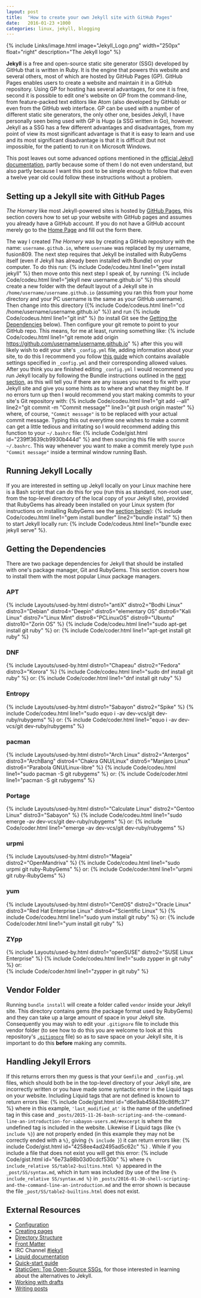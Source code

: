 ```yaml
---
layout: post
title:  "How to create your own Jekyll site with GitHub Pages"
date:   2016-01-23 +1000
categories: linux, jekyll, blogging
---
```


{% include Links/image.html image="Jekyll_Logo.png" width="250px" float="right" description="The Jekyll logo" %}

**Jekyll** is a free and open-source static site generator (SSG) developed by GitHub that is written in Ruby. It is the engine that powers this website and several others, most of which are hosted by GitHub Pages (GP). GitHub Pages enables users to create a website and maintain it in a GitHub repository. Using GP for hosting has several advantages, for one it is free, second it is possible to edit one's website on GP from the command-line, from feature-packed text editors like Atom (also developed by GitHub) or even from the GitHub web interface. GP can be used with a number of different static site generators, the only other one, besides Jekyll, I have personally seen being used with GP is Hugo (a SSG written in Go), however. Jekyll as a SSG has a few different advantages and disadvantages, from my point of view its most significant advantage is that it is easy to learn and use and its most significant disadvantage is that it is difficult (but not impossible, for the patient) to run it on Microsoft Windows.

This post leaves out some advanced options mentioned in the [official Jekyll documentation](http://jekyllrb.com/docs/home/), partly because some of them I do not even understand, but also partly because I want this post to be simple enough to follow that even a twelve year old could follow these instructions without a problem.

## Setting up a Jekyll site with GitHub Pages
*The Hornery* like most Jekyll-powered sites is hosted by [GitHub Pages](https://pages.github.com/), this section covers how to set up your website with GitHub pages and assumes you already have a GitHub account. If you do not have a GitHub account merely go to the [Home Page](https://github.com/) and fill out the form there.

The way I created *The Hornery* was by creating a GitHub repository with the name: `username.github.io`, where `username` was replaced by my username, fusion809. The next step requires that Jekyll be installed with RubyGems itself (even if Jekyll has already been installed with Bundle) on your computer. To do this run:
{% include Code/codeu.html line1="gem install jekyll" %}
then move onto this next step I speak of, by running:
{% include Code/codeu.html line1="jekyll new username.github.io" %}
this should create a new folder with the default layout of a Jekyll site in `/home/username/username.github.io` (assuming you ran this from your home directory and your PC username is the same as your GitHub username). Then change into this directory ({% include Code/codeus.html line1="cd /home/username/username.github.io" %}) and run {% include Code/codeus.html line1="git init" %} (to install Git see the [Getting the Dependencies](#getting-the-dependencies) below). Then configure your git remote to point to your GitHub repo. This means, for me at least, running something like:
{% include Code/codeu.html line1="git remote add origin https://github.com/username/username.github.io" %}
after this you will likely wish to edit your site's `_config.yml` file, adding information about your site, to do this I recommend you follow [this guide](http://jekyllrb.com/docs/configuration/) which contains available settings specified in `_config.yml` and their corresponding allowed values. After you think you are finished editing `_config.yml` I would recommend you run Jekyll locally by following the Bundle instructions outlined in the [next section](#running-jekyll-locally), as this will tell you if there are any issues you need to fix with your Jekyll site and give you some hints as to where and what they might be. If no errors turn up then I would recommend you start making commits to your site's Git repository with:
{% include Code/codeu.html line1="git add --all" line2="git commit -m &quot;Commit message&quot;" line3="git push origin master" %}
where, of course, `"Commit message"` is to be replaced with your actual commit message. Typing this out everytime one wishes to make a commit can get a little tedious and irritating so I would recommend adding this function to your `~/.bashrc` file:
{% include Code/gist.html id="239ff3639cb9930b444d" %}
and then sourcing this file with `source ~/.bashrc`. This way whenever you want to make a commit merely type `push "Commit message"` inside a terminal window running Bash.

## Running Jekyll Locally
If you are interested in setting up Jekyll locally on your Linux machine here is a Bash script that can do this for you (run this as standard, non-root user, from the top-level directory of the local copy of your Jekyll site), provided that RubyGems has already been installed on your Linux system (for instructions on installing RubyGems see the [section below](#installing-rubygems)):
{% include Code/codeu.html line1="gem install bundler" line2="bundle install" %}
then to start Jekyll locally run: {% include Code/codeus.html line1="bundle exec jekyll serve" %}.

## Getting the Dependencies
There are two package dependencies for Jekyll that should be installed with one's package manager, Git and RubyGems. This section covers how to install them with the most popular Linux package managers.

### APT
{% include Layouts/used-by.html distro1="antiX" distro2="Bodhi Linux" distro3="Debian" distro4="Deepin" distro5="elementary OS" distro6="Kali Linux" distro7="Linux Mint" distro8="PCLinuxOS" distro9="Ubuntu" distro10="Zorin OS" %}
{% include Code/codeu.html line1="sudo apt-get install git ruby" %}
or:
{% include Code/coder.html line1="apt-get install git ruby" %}

### DNF
{% include Layouts/used-by.html distro1="Chapeau" distro2="Fedora" distro3="Korora" %}
{% include Code/codeu.html line1="sudo dnf install git ruby" %}
or:
{% include Code/coder.html line1="dnf install git ruby" %}

### Entropy
{% include Layouts/used-by.html distro1="Sabayon" distro2="Spike" %}
{% include Code/codeu.html line1="sudo equo i -av dev-vcs/git dev-ruby/rubygems" %}
or:
{% include Code/coder.html line1="equo i -av dev-vcs/git dev-ruby/rubygems" %}

### pacman
{% include Layouts/used-by.html distro1="Arch Linux" distro2="Antergos" distro3="ArchBang" distro4="Chakra GNU/Linux" distro5="Manjaro Linux" distro6="Parabola GNU/Linux-libre" %}
{% include Code/codeu.html line1="sudo pacman -S git rubygems" %}
or:
{% include Code/coder.html line1="pacman -S git rubygems" %}

### Portage
{% include Layouts/used-by.html distro1="Calculate Linux" distro2="Gentoo Linux" distro3="Sabayon" %}
{% include Code/codeu.html line1="sudo emerge -av dev-vcs/git dev-ruby/rubygems" %}
or:
{% include Code/coder.html line1="emerge -av dev-vcs/git dev-ruby/rubygems" %}

### urpmi
{% include Layouts/used-by.html distro1="Mageia" distro2="OpenMandriva" %}
{% include Code/codeu.html line1="sudo urpmi git ruby-RubyGems" %}
or:
{% include Code/coder.html line1="urpmi git ruby-RubyGems" %}

### yum
{% include Layouts/used-by.html distro1="CentOS" distro2="Oracle Linux" distro3="Red Hat Enterprise Linux" distro4="Scientific Linux" %}
{% include Code/codeu.html line1="sudo yum install git ruby" %}
or:
{% include Code/coder.html line1="yum install git ruby" %}

### ZYpp
{% include Layouts/used-by.html distro1="openSUSE" distro2="SUSE Linux Enterprise" %}
{% include Code/codeu.html line1="sudo zypper in git ruby" %}
or:<br/>
{% include Code/coder.html line1="zypper in git ruby" %}

## Vendor Folder
Running `bundle install` will create a folder called `vendor` inside your Jekyll site. This directory contains gems (the package format used by RubyGems) and they can take up a large amount of space in your Jekyll site. Consequently you may wish to edit your `.gitignore` file to include this vendor folder (to see how to do this you are welcome to look at this repository's [`.gitignore`](https://github.com/fusion809/fusion809.github.io/blob/master/.gitignore) file) so as to save space on your Jekyll site, it is important to do this **before** making any commits.

## Handling Jekyll Errors
If this returns errors then my guess is that your `Gemfile` and `_config.yml` files, which should both be in the top-level directory of your Jekyll site, are incorrectly written or you have made some syntactic error in the Liquid tags on your website. Including Liquid tags that are not defined is known to return errors like:
{% include Code/gist.html id="d6e9ab458439c86ffc37" %}
where in this example, `'last_modified_at'` is the name of the undefined tag in this case and `_posts/2015-11-26-bash-scripting-and-the-command-line-an-introduction-for-sabayon-users.md/#excerpt` is where the undefined tag is included in the website. Likewise if Liquid tags (like <code>&#123;&#37; include &#37;&#125;</code>) are not properly ended (in this example they may not be correctly ended with a <code>&#37;&#125;</code>, giving <code>&#123;&#37; include &#125;</code>) it can return errors like:
{% include Code/gist.html id="4258ee4ad2495ad5c62c" %}
. While if you include a file that does not exist you will get this error:
{% include Code/gist.html id="6e73a98b03d0cdcf530b" %}
where <code>&#123;&#37; include_relative SS/table2-builtins.html &#37;&#125;</code> appeared in the `_post/SS/syntax.md`, which in turn was included (by use of the line <code>&#123;&#37; include_relative SS/syntax.md &#37;&#125;</code> in `_posts/2016-01-30-shell-scripting-and-the-command-line-an-introduction.md` and the error shown is because the file `_post/SS/table2-builtins.html` does not exist.

## External Resources
* [Configuration](http://jekyllrb.com/docs/configuration/)
* [Creating pages](http://jekyllrb.com/docs/pages/)
* [Directory Structure](http://jekyllrb.com/docs/structure/)
* [Front Matter](http://jekyllrb.com/docs/frontmatter/)
* IRC Channel [#jekyll](irc://irc.freenode.net/#jekyll)
* [Liquid documentation](https://github.com/Shopify/liquid/wiki/Liquid-for-Designers)
* [Quick-start guide](http://jekyllrb.com/docs/quickstart/)
* [StaticGen: Top Open-Source SSGs](https://www.staticgen.com/), for those interested in learning about the alternatives to Jekyll.
* [Working with drafts](http://jekyllrb.com/docs/drafts/)
* [Writing posts](http://jekyllrb.com/docs/posts/)
